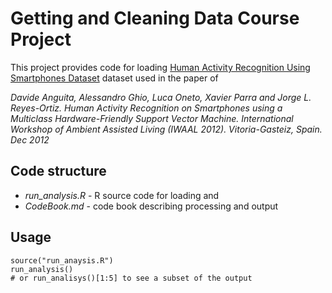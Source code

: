 # Getting and Cleaning Data Course Project

This project provides code for loading 
[Human Activity Recognition Using Smartphones Dataset](http://archive.ics.uci.edu/ml/datasets/Human+Activity+Recognition+Using+Smartphones)
dataset used in the paper of

*Davide Anguita, Alessandro Ghio, Luca Oneto, Xavier Parra and Jorge L. Reyes-Ortiz. Human Activity Recognition on Smartphones using a Multiclass Hardware-Friendly Support Vector Machine. International Workshop of Ambient Assisted Living (IWAAL 2012). Vitoria-Gasteiz, Spain. Dec 2012*

## Code structure
* *run_analysis.R* - R source code for loading and 
* *CodeBook.md* - code book describing processing and output

## Usage
```
source("run_anaysis.R")
run_analysis()
# or run_analisys()[1:5] to see a subset of the output
```
